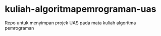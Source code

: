 # kuliah-algoritmapemrograman-uas
Repo untuk menyimpan projek UAS pada mata kuliah algoritma pemrograman
